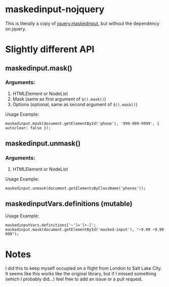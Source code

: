# maskedinput-nojquery

This is literally a copy of [jquery.maskedinput](https://github.com/excellalabs/jquery.maskedinput), but without the dependency on jquery.

# Slightly different API

## maskedinput.mask()
### Arguments:
1. HTMLElement or NodeList
2. Mask (same as first argument of `$().mask()`)
3. Options (optional, same as second argument of `$().mask()`)

Usage Example:
```
maskedinput.mask(document.getElementById('phone'), '999-999-9999', { autoclear: false });
```

## maskedinput.unmask()
### Arguments:
1. HTMLElement or NodeList

Usage Example:
```
maskedinput.unmask(document.getElementsByClassName('phones'));
```

## maskedinputVars.definitions (mutable)

Usage Example:
```
maskedinputVars.definitions['~']='[+-]';
maskedinput.mask(document.getElementById('masked-input'), "~9.99 ~9.99 999");
```

# Notes
I did this to keep myself occupied on a flight from London to Salt Lake City. It seems like this works like the original library, but if I missed something (which I probably did...) feel free to add an issue or a pull request.
